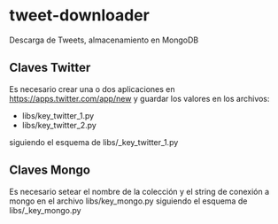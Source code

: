 # tweet-downloader
Descarga de Tweets, almacenamiento en MongoDB

## Claves Twitter
Es necesario crear una o dos aplicaciones en https://apps.twitter.com/app/new y guardar los valores en los archivos:
* libs/key_twitter_1.py
* libs/key_twitter_2.py

siguiendo el esquema de libs/\_key_twitter_1.py

## Claves Mongo
Es necesario setear el nombre de la colección y el string de conexión a mongo en el archivo libs/key_mongo.py siguiendo el esquema de libs/\_key_mongo.py
